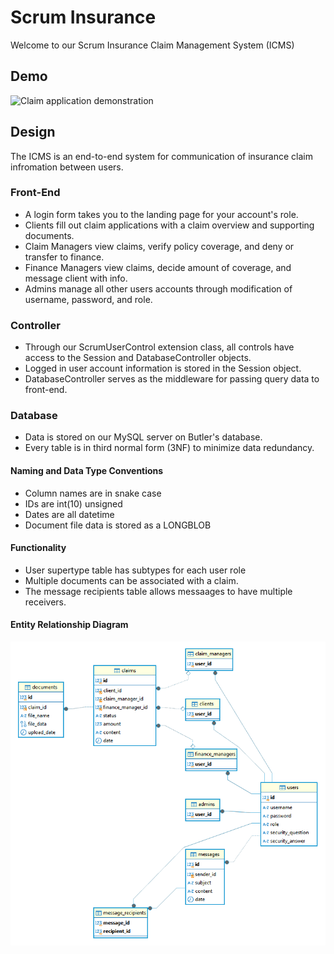# Scrum Insurance
Welcome to our Scrum Insurance Claim Management System (ICMS)

## Demo

![Claim application demonstration](./Artifacts/Demonstrations/readme_demo.gif)

## Design

The ICMS is an end-to-end system for communication of insurance claim infromation between users.

### Front-End

- A login form takes you to the landing page for your account's role.
- Clients fill out claim applications with a claim overview and supporting documents.
- Claim Managers view claims, verify policy coverage, and deny or transfer to finance.
- Finance Managers view claims, decide amount of coverage, and message client with info.
- Admins manage all other users accounts through modification of username, password, and role.

### Controller
- Through our ScrumUserControl extension class, all controls have access to the Session and DatabaseController objects.
- Logged in user account information is stored in the Session object.
- DatabaseController serves as the middleware for passing query data to front-end.

### Database
- Data is stored on our MySQL server on Butler's database.
- Every table is in third normal form (3NF) to minimize data redundancy.

#### Naming and Data Type Conventions
- Column names are in snake case
- IDs are int(10) unsigned
- Dates are all datetime
- Document file data is stored as a LONGBLOB
#### Functionality
- User supertype table has subtypes for each user role
- Multiple documents can be associated with a claim.
- The message recipients table allows messaages to have multiple receivers.

#### Entity Relationship Diagram

![Alt text](./Artifacts/erd-transparent.png)
